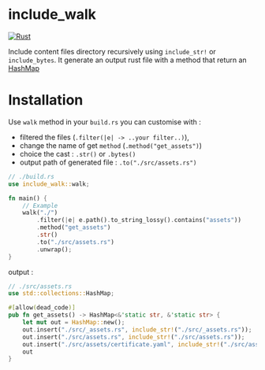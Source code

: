 # include_walk

[![Rust](https://github.com/vincent-herlemont/include_walk/workflows/Rust/badge.svg)](https://github.com/vincent-herlemont/include_walk/actions/)

Include content files directory recursively using `include_str!` or `include_bytes`.
It generate an output rust file with a method that return an [HashMap](https://doc.rust-lang.org/std/collections/struct.HashMap.html)

# Installation

Use `walk` method in your `build.rs` you can customise with :
 - filtered the files (`.filter(|e| -> ..your filter..)`),
 - change the name of get `method` (`.method("get_assets")`)
 - choice the cast : `.str()` or `.bytes()`
 - output path of generated file : `.to("./src/assets.rs")`
```rust
// ./build.rs
use include_walk::walk;

fn main() {
    // Example
    walk("./")
        .filter(|e| e.path().to_string_lossy().contains("assets"))
        .method("get_assets")
        .str()
        .to("./src/assets.rs")
        .unwrap();
}
```

output : 
```rust
// ./src/assets.rs
use std::collections::HashMap;

#[allow(dead_code)]
pub fn get_assets() -> HashMap<&'static str, &'static str> {
    let mut out = HashMap::new();
    out.insert("./src/_assets.rs", include_str!("./src/_assets.rs"));
    out.insert("./src/assets.rs", include_str!("./src/assets.rs"));
    out.insert("./src/assets/certificate.yaml", include_str!("./src/assets/certificate.yaml"));
    out
}
```